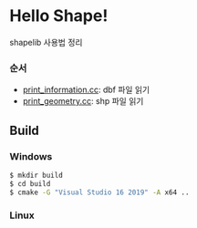 # Hello Shape!

shapelib 사용법 정리

### 순서

- [print_information.cc](https://github.com/Soo-Bin/helloshape/blob/main/print_information.cc): dbf 파일 읽기
- [print_geometry.cc](https://github.com/Soo-Bin/helloshape/blob/main/print_geometry.cc): shp 파일 읽기

## Build

### Windows

```sh
$ mkdir build
$ cd build
$ cmake -G "Visual Studio 16 2019" -A x64 ..
```

### Linux

```sh

```
